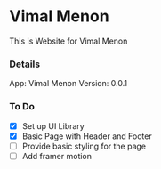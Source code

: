 # Vimal Menon
This is Website for Vimal Menon

### Details
App: Vimal Menon
Version: 0.0.1

### To Do
- [x] Set up UI Library
- [x] Basic Page with Header and Footer
- [ ] Provide basic styling for the page
- [ ] Add framer motion
